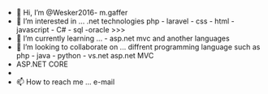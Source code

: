 - 👋 Hi, I’m @Wesker2016- m.gaffer
- 👀 I’m interested in ... .net technologies php - laravel - css - html - javascript - C# - sql -oracle >>> 
- 🌱 I’m currently learning ... - asp.net mvc and another languages 
- 💞️ I’m looking to collaborate on ... diffrent programming language such as php - java - python - vs.net asp.net MVC
- ASP.NET CORE
- 
- 📫 How to reach me ... e-mail  

<!---
Wesker2016/Wesker2016 is a ✨ special ✨ repository because its `README.md` (this file) appears on your GitHub profile.
You can click the Preview link to take a look at your changes.
--->
